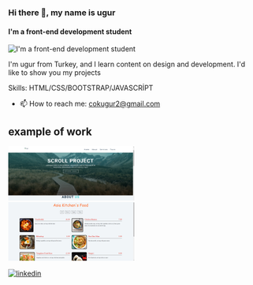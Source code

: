 ### Hi there 👋, my name is ugur
#### I'm a front-end development student
![I'm a front-end development student](https://arturssmirnovs.github.io/github-profile-readme-generator/images/banner.png)


I'm ugur from Turkey, and I learn content on design and development. I'd like to show you my projects 

Skills: HTML/CSS/BOOTSTRAP/JAVASCRİPT 

- 📫 How to reach me: cokugur2@gmail.com 


## example of work
<img src="https://github.com/ugurcok/ugurcok/blob/main/scrool.png?raw=true" width="256"/>
<img src="https://github.com/ugurcok/ugurcok/blob/main/menu.png?raw=true" width="256"/>

[<img src='https://cdn.jsdelivr.net/npm/simple-icons@3.0.1/icons/linkedin.svg' alt='linkedin' height='40'>](https://www.linkedin.com/in/https://www.linkedin.com/in/ugurcok//)  

